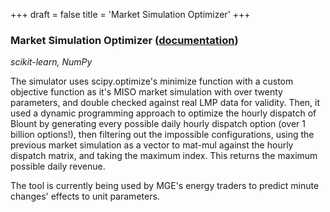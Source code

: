 +++
draft = false
title = 'Market Simulation Optimizer'
+++

### Market Simulation Optimizer (<a href="/MarketSimulatorDocs.txt" download="/MarketSimulatorDocs.txt">documentation</a>)
*scikit-learn, NumPy*

The simulator uses scipy.optimize's minimize function with a custom objective function as it's MISO market simulation with over twenty parameters, and double checked against real LMP data for validity. Then, it used a dynamic programming approach to optimize the hourly dispatch of Blount by generating every possible daily hourly dispatch option (over 1 billion options!), then filtering out the impossible configurations, using the previous market simulation as a vector to mat-mul against the hourly dispatch matrix, and taking the maximum index. This returns the maximum possible daily revenue. 

The tool is currently being used by MGE's energy traders to predict minute changes' effects to unit parameters. 